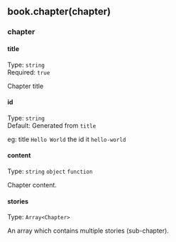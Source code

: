## book.chapter(chapter)

### chapter

#### title

Type: `string`<br>
Required: `true`

Chapter title

#### id

Type: `string`<br>
Default: Generated from `title`

eg: title `Hello World` the id it `hello-world`

#### content

Type: `string` `object` `function`

Chapter content.

#### stories

Type: `Array<Chapter>`

An array which contains multiple stories (sub-chapter).
